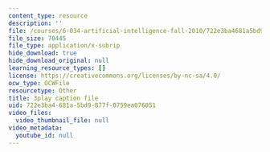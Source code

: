 ```yaml
---
content_type: resource
description: ''
file: /courses/6-034-artificial-intelligence-fall-2010/722e3ba4681a5bd9877f0759ea076051_XPEJg_6Cg6o.vtt
file_size: 70445
file_type: application/x-subrip
hide_download: true
hide_download_original: null
learning_resource_types: []
license: https://creativecommons.org/licenses/by-nc-sa/4.0/
ocw_type: OCWFile
resourcetype: Other
title: 3play caption file
uid: 722e3ba4-681a-5bd9-877f-0759ea076051
video_files:
  video_thumbnail_file: null
video_metadata:
  youtube_id: null
---
```


